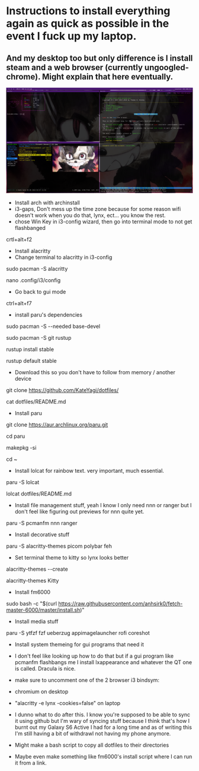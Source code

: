 
# Instructions to install everything again as quick as possible in the event I fuck up my laptop.
## And my desktop too but only difference is I install steam and a web browser (currently ungoogled-chrome). Might explain that here eventually.

![This is an Screenshot](https://github.com/KateYagi/dotfiles/blob/main/screenshot.png?raw=true)

- Install arch with archinstall
- i3-gaps, Don't mess up the time zone because for some reason wifi doesn't work when you do that, lynx, ect... you know the rest.
- chose Win Key in i3-config wizard, then go into terminal mode to not get flashbanged

 crtl+alt+f2

- Install alacritty
- Change terminal to alacritty in i3-config

 sudo pacman -S alacritty 

 nano .config/i3/config

- Go back to gui mode

 ctrl+alt+f7

- install paru's dependencies

 sudo pacman -S --needed base-devel

 sudo pacman -S git rustup

 rustup install stable

 rustup default stable

- Download this so you don't have to follow from memory / another device

 git clone https://github.com/KateYagi/dotfiles/
 
 cat dotfiles/README.md

- Install paru

 git clone https://aur.archlinux.org/paru.git

 cd paru

 makepkg -si

 cd ~

- Install lolcat for rainbow text. very important, much essential.

 paru -S lolcat
 
 lolcat dotfiles/README.md

- Install file management stuff, yeah I know I only need nnn or ranger but I don't feel like figuring out previews for nnn quite yet.

 paru -S pcmanfm nnn ranger

- Install decorative stuff

 paru -S alacritty-themes picom polybar feh

- Set terminal theme to kitty so lynx looks better

 alacritty-themes --create

 alacritty-themes Kitty

- Install fm6000

 sudo bash -c "$(curl https://raw.githubusercontent.com/anhsirk0/fetch-master-6000/master/install.sh)"

- Install media stuff

 paru -S ytfzf fzf ueberzug appimagelauncher rofi coreshot

- Install system themeing for gui programs that need it
- I don't feel like looking up how to do that but if a gui program like pcmanfm flashbangs me I install lxappearance and whatever the QT one is called. Dracula is nice.

- make sure to uncomment one of the 2 browser i3 bindsym:
 - chromium on desktop
 - "alacritty -e lynx -cookies=false" on laptop


- I dunno what to do after this. I know you're supposed to be able to sync it using github but I'm wary of syncing stuff because I think that's how I burnt out my Galaxy S6 Active I had for a long time and as of writing this I'm still having a bit of withdrawl not having my phone anymore.
- Might make a bash script to copy all dotfiles to their directories
 - Maybe even make something like fm6000's install script where I can run it from a link.
